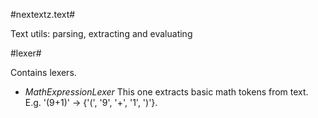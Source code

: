 #nextextz.text#

Text utils: parsing, extracting and evaluating 

#lexer#

Contains lexers.

- _MathExpressionLexer_ This one extracts basic math tokens from text. E.g. '(9+1)' -> {'(', '9', '+', '1', ')'}.
